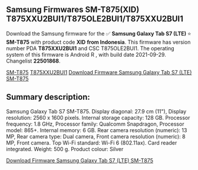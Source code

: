 <h2>Samsung Firmwares SM-T875(XID) T875XXU2BUI1/T875OLE2BUI1/T875XXU2BUI1</h2>
Download the Samsung firmware for the ✅ <strong>Samsung Galaxy Tab S7 (LTE) </strong> ⭐ <strong>SM-T875</strong> with product code <strong>XID</strong> <strong> from Indonesia</strong>. This firmware has version number PDA <strong>T875XXU2BUI1</strong> and CSC T875OLE2BUI1. The operating system of this firmware is Android R , with build date 2021-09-29. Changelist <strong>22501868</strong>.


[SM-T875](https://samfirm.shop/samsung/model/SM-T875)
[T875XXU2BUI1](https://samfirm.shop/samsung/pda/T875XXU2BUI1)
[Download Firmware Samsung Galaxy Tab S7 (LTE) SM-T875](https://samfirm.shop/samsung/firmware/461624)
<h2>Summary description:</h2>
<p>Samsung Galaxy Tab S7 SM-T875. Display diagonal: 27.9 cm (11"), Display resolution: 2560 x 1600 pixels. Internal storage capacity: 128 GB. Processor frequency: 1.8 GHz, Processor family: Qualcomm Snapdragon, Processor model: 865+. Internal memory: 6 GB. Rear camera resolution (numeric): 13 MP, Rear camera type: Dual camera, Front camera resolution (numeric): 8 MP, Front camera. Top Wi-Fi standard: Wi-Fi 6 (802.11ax). Card reader integrated. Weight: 500 g. Product colour: Silver</p>


[Download Firmware Samsung Galaxy Tab S7 (LTE) SM-T875](https://samfirm.shop/samsung/firmware/461624)
